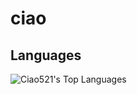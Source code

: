 # ciao
## Languages
![Ciao521's Top Languages](https://github-readme-stats.vercel.app/api/top-langs/?username=Ciao521&count_private=true&theme=vision-friendly-dark&hide_border=true&layout=compact&langs_count=10&exclude_repo=repo-to-exclude)
